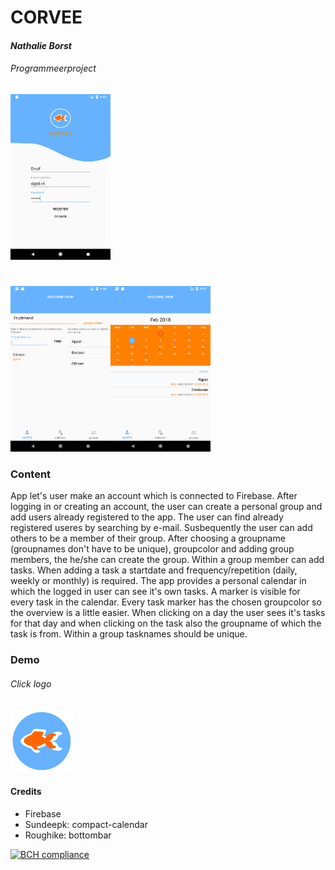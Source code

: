 # CORVEE
#### *Nathalie Borst*
###### *Programmeerproject*


<img src="https://raw.githubusercontent.com/nathaliejborst/EndApp/master/doc/Screenshot_1517496877.png" width="160" height="265" /><h1>  </h1><img src="https://raw.githubusercontent.com/nathaliejborst/EndApp/master/doc/findusersfragment.png" width="160" height="265" /><img src="https://raw.githubusercontent.com/nathaliejborst/EndApp/master/doc/calendarfragment.png" width="160" height="265" />

### Content
App let's user make an account which is connected to Firebase. After logging in or creating an account, the user can create a personal group and add users already registered to the app. The user can find already registered useres by searching by e-mail. Susbequently the user can add others to be  a member of their group. After choosing a groupname (groupnames don't have to be unique), groupcolor and adding group members, the he/she can create the group. Within a group member can add tasks. When adding a task a startdate and frequency/repetition (daily, weekly or monthly)  is required. The app provides a personal calendar in which the logged in user can see it's own tasks. A marker is visible for every task in the calendar. Every task marker has the chosen groupcolor so the overview is a little easier. When clicking on a day the user sees it's tasks for that day and when clicking on the task also the groupname of which the task is from. Within a group tasknames should be unique. 

### Demo
###### Click logo

[![CORVEE APP](https://raw.githubusercontent.com/nathaliejborst/EndApp/master/app/src/main/res/drawable/corvee_logo_1_mini.png)](https://youtu.be/FXB7gbN19Jc)

#### Credits
* Firebase
* Sundeepk: compact-calendar
* Roughike: bottombar


[![BCH compliance](https://bettercodehub.com/edge/badge/nathaliejborst/EndApp?branch=master)](https://bettercodehub.com/)
